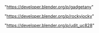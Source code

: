 "https://developer.blender.org/p/gadgetany"

"https://developer.blender.org/p/rockyjocky"

 
"https://developer.blender.org/p/udit_uc828"


 
